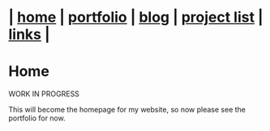 | [home](thomaslodgewilliams.com) | [portfolio](thomaslodgewilliams.com/portfolio) | [blog](thomaslodgewilliams.com/blog) | [project list](thomaslodgewilliams.com/project_list) | [links](thomaslodgewilliams.com/links) |
============================================

# Home

WORK IN PROGRESS

This will become the homepage for my website, so now please see the portfolio for now.